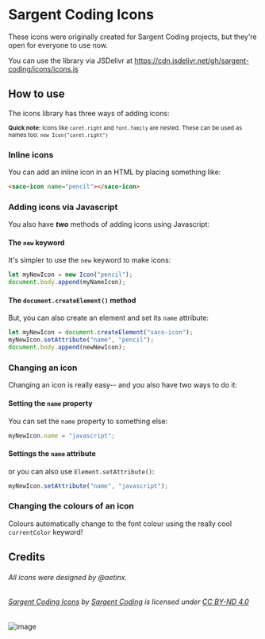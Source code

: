 # Sargent Coding Icons
These icons were originally created for Sargent Coding projects, but they're open for everyone to use now.

You can use the library via JSDelivr at https://cdn.jsdelivr.net/gh/sargent-coding/icons/icons.js

## How to use
The icons library has three ways of adding icons:

<sup>**Quick note:** Icons like `caret.right` and `font.family` are nested. These can be used as names too: `new Icon("caret.right")`</sup>

### Inline icons
You can add an inline icon in an HTML by placing something like:
```html
<saco-icon name="pencil"></saco-icon>
```

### Adding icons via Javascript
You also have ***two*** methods of adding icons using Javascript:

#### The `new` keyword
It's simpler to use the `new` keyword to make icons:
```javascript
let myNewIcon = new Icon("pencil");
document.body.append(myNameIcon);
```

#### The `document.createElement()` method
But, you can also create an element and set its `name` attribute:
```javascript
let myNewIcon = document.createElement("saco-icon");
myNewIcon.setAttribute("name", "pencil");
document.body.append(newNewIcon);
```

### Changing an icon
Changing an icon is really easy-- and you also have two ways to do it:

#### Setting the `name` property
You can set the `name` property to something else:
```javascript
myNewIcon.name = "javascript";
```

#### Settings the `name` attribute
or you can also use `Element.setAttribute()`:
```javascript
myNewIcon.setAttribute("name", "javascript");
```

### Changing the colours of an icon
Colours automatically change to the font colour using the really cool `currentColor` keyword!

## Credits
###### All icons were designed by @aetinx.

###### [Sargent Coding Icons](https://github.com/sargent-coding/icons/) by [Sargent Coding](https://saco.ml) is licensed under [CC BY-ND 4.0](http://creativecommons.org/licenses/by-nd/4.0/)

![image](https://user-images.githubusercontent.com/65425469/164231828-a7803d92-4b53-484f-8828-038b1af5bf6b.png)
